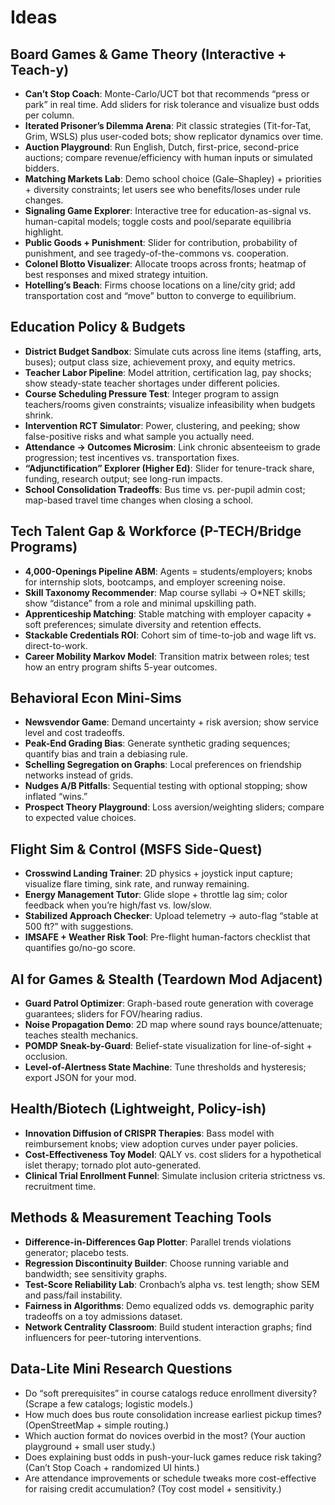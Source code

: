 # Ideas

## Board Games & Game Theory (Interactive + Teach-y)
- **Can’t Stop Coach**: Monte-Carlo/UCT bot that recommends “press or park” in real time. Add sliders for risk tolerance and visualize bust odds per column.
- **Iterated Prisoner’s Dilemma Arena**: Pit classic strategies (Tit-for-Tat, Grim, WSLS) plus user-coded bots; show replicator dynamics over time.
- **Auction Playground**: Run English, Dutch, first-price, second-price auctions; compare revenue/efficiency with human inputs or simulated bidders.
- **Matching Markets Lab**: Demo school choice (Gale–Shapley) + priorities + diversity constraints; let users see who benefits/loses under rule changes.
- **Signaling Game Explorer**: Interactive tree for education-as-signal vs. human-capital models; toggle costs and pool/separate equilibria highlight.
- **Public Goods + Punishment**: Slider for contribution, probability of punishment, and see tragedy-of-the-commons vs. cooperation.
- **Colonel Blotto Visualizer**: Allocate troops across fronts; heatmap of best responses and mixed strategy intuition.
- **Hotelling’s Beach**: Firms choose locations on a line/city grid; add transportation cost and “move” button to converge to equilibrium.

## Education Policy & Budgets
- **District Budget Sandbox**: Simulate cuts across line items (staffing, arts, buses); output class size, achievement proxy, and equity metrics.
- **Teacher Labor Pipeline**: Model attrition, certification lag, pay shocks; show steady-state teacher shortages under different policies.
- **Course Scheduling Pressure Test**: Integer program to assign teachers/rooms given constraints; visualize infeasibility when budgets shrink.
- **Intervention RCT Simulator**: Power, clustering, and peeking; show false-positive risks and what sample you actually need.
- **Attendance → Outcomes Microsim**: Link chronic absenteeism to grade progression; test incentives vs. transportation fixes.
- **“Adjunctification” Explorer (Higher Ed)**: Slider for tenure-track share, funding, research output; see long-run impacts.
- **School Consolidation Tradeoffs**: Bus time vs. per-pupil admin cost; map-based travel time changes when closing a school.

## Tech Talent Gap & Workforce (P-TECH/Bridge Programs)
- **4,000-Openings Pipeline ABM**: Agents = students/employers; knobs for internship slots, bootcamps, and employer screening noise.
- **Skill Taxonomy Recommender**: Map course syllabi → O*NET skills; show “distance” from a role and minimal upskilling path.
- **Apprenticeship Matching**: Stable matching with employer capacity + soft preferences; simulate diversity and retention effects.
- **Stackable Credentials ROI**: Cohort sim of time-to-job and wage lift vs. direct-to-work.
- **Career Mobility Markov Model**: Transition matrix between roles; test how an entry program shifts 5-year outcomes.

## Behavioral Econ Mini-Sims
- **Newsvendor Game**: Demand uncertainty + risk aversion; show service level and cost tradeoffs.
- **Peak-End Grading Bias**: Generate synthetic grading sequences; quantify bias and train a debiasing rule.
- **Schelling Segregation on Graphs**: Local preferences on friendship networks instead of grids.
- **Nudges A/B Pitfalls**: Sequential testing with optional stopping; show inflated “wins.”
- **Prospect Theory Playground**: Loss aversion/weighting sliders; compare to expected value choices.

## Flight Sim & Control (MSFS Side-Quest)
- **Crosswind Landing Trainer**: 2D physics + joystick input capture; visualize flare timing, sink rate, and runway remaining.
- **Energy Management Tutor**: Glide slope + throttle lag sim; color feedback when you’re high/fast vs. low/slow.
- **Stabilized Approach Checker**: Upload telemetry → auto-flag “stable at 500 ft?” with suggestions.
- **IMSAFE + Weather Risk Tool**: Pre-flight human-factors checklist that quantifies go/no-go score.

## AI for Games & Stealth (Teardown Mod Adjacent)
- **Guard Patrol Optimizer**: Graph-based route generation with coverage guarantees; sliders for FOV/hearing radius.
- **Noise Propagation Demo**: 2D map where sound rays bounce/attenuate; teaches stealth mechanics.
- **POMDP Sneak-by-Guard**: Belief-state visualization for line-of-sight + occlusion.
- **Level-of-Alertness State Machine**: Tune thresholds and hysteresis; export JSON for your mod.

## Health/Biotech (Lightweight, Policy-ish)
- **Innovation Diffusion of CRISPR Therapies**: Bass model with reimbursement knobs; view adoption curves under payer policies.
- **Cost-Effectiveness Toy Model**: QALY vs. cost sliders for a hypothetical islet therapy; tornado plot auto-generated.
- **Clinical Trial Enrollment Funnel**: Simulate inclusion criteria strictness vs. recruitment time.

## Methods & Measurement Teaching Tools
- **Difference-in-Differences Gap Plotter**: Parallel trends violations generator; placebo tests.
- **Regression Discontinuity Builder**: Choose running variable and bandwidth; see sensitivity graphs.
- **Test-Score Reliability Lab**: Cronbach’s alpha vs. test length; show SEM and pass/fail instability.
- **Fairness in Algorithms**: Demo equalized odds vs. demographic parity tradeoffs on a toy admissions dataset.
- **Network Centrality Classroom**: Build student interaction graphs; find influencers for peer-tutoring interventions.

## Data-Lite Mini Research Questions
- Do “soft prerequisites” in course catalogs reduce enrollment diversity? (Scrape a few catalogs; logistic models.)
- How much does bus route consolidation increase earliest pickup times? (OpenStreetMap + simple routing.)
- Which auction format do novices overbid in the most? (Your auction playground + small user study.)
- Does explaining bust odds in push-your-luck games reduce risk taking? (Can’t Stop Coach + randomized UI hints.)
- Are attendance improvements or schedule tweaks more cost-effective for raising credit accumulation? (Toy cost model + sensitivity.)
